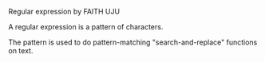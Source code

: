 Regular expression by FAITH UJU

A regular expression is a pattern of characters.

The pattern is used to do pattern-matching "search-and-replace" functions on text.
